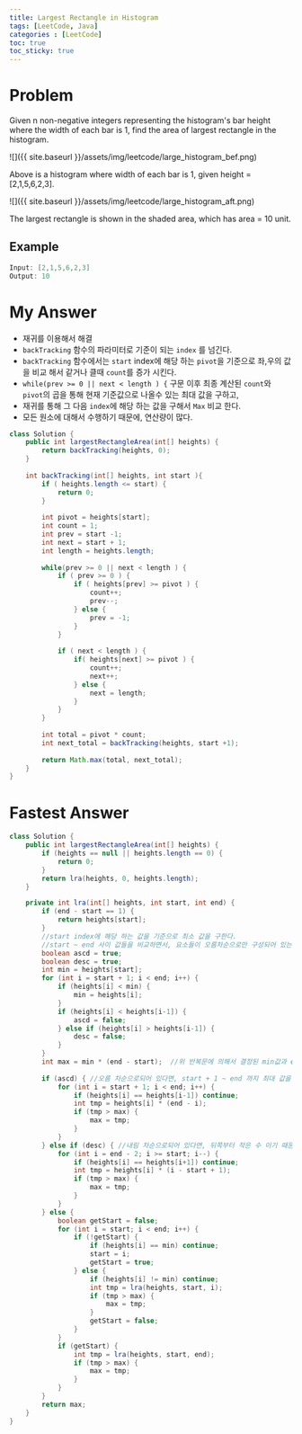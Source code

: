```yaml
---
title: Largest Rectangle in Histogram
tags: [LeetCode, Java]
categories : [LeetCode]
toc: true
toc_sticky: true
---
```


# Problem

Given n non-negative integers representing the histogram's bar height where the width of each bar is 1, find the area of largest rectangle in the histogram.

![]({{ site.baseurl }}/assets/img/leetcode/large_histogram_bef.png)

Above is a histogram where width of each bar is 1, given height = [2,1,5,6,2,3].

![]({{ site.baseurl }}/assets/img/leetcode/large_histogram_aft.png)

The largest rectangle is shown in the shaded area, which has area = 10 unit.

## Example

```swift
Input: [2,1,5,6,2,3]
Output: 10
```

# My Answer

* 재귀를 이용해서 해결
* `backTracking` 함수의 파라미터로 기준이 되는 `index` 를 넘긴다.
* `backTracking` 함수에서는 `start` index에 해당 하는 `pivot`을 기준으로 좌,우의 값을 비교 해서 같거나 클때 `count`를 증가 시킨다.
* `while(prev >= 0 || next < length ) {` 구문 이후 최종 계산된 `count`와 `pivot`의 곱을 통해 현재 기준값으로 나올수 있는 최대 값을 구하고,
* 재귀를 통해 그 다음 `index`에 해당 하는 값을 구해서 `Max` 비교 한다.
* 모든 원소에 대해서 수행하기 때문에, 연산량이 많다.
  
```java
class Solution {
    public int largestRectangleArea(int[] heights) {
        return backTracking(heights, 0);
    }
    
    int backTracking(int[] heights, int start ){
        if ( heights.length <= start) {
            return 0;
        }
        
        int pivot = heights[start];
        int count = 1;
        int prev = start -1;
        int next = start + 1;
        int length = heights.length;
        
        while(prev >= 0 || next < length ) {
            if ( prev >= 0 ) {
                if ( heights[prev] >= pivot ) {
                    count++;
                    prev--; 
                } else {
                    prev = -1;
                }                
            }
            
            if ( next < length ) {
                if( heights[next] >= pivot ) {
                    count++;
                    next++;
                } else {
                    next = length;
                }
            }            
        }
       
        int total = pivot * count;
        int next_total = backTracking(heights, start +1);
        
        return Math.max(total, next_total);        
    }
}
```

# Fastest Answer

```java
class Solution {
    public int largestRectangleArea(int[] heights) {
        if (heights == null || heights.length == 0) {
            return 0;
        }
        return lra(heights, 0, heights.length);
    }

    private int lra(int[] heights, int start, int end) {
        if (end - start == 1) {
            return heights[start];
        }
        //start index에 해당 하는 값을 기준으로 최소 값을 구한다.
        //start ~ end 사이 값들을 비교하면서, 요소들이 오름차순으로만 구성되어 있는지, 내림차순으로만 구성 되어 있는지, 아니면 뒤죽박죽 섞여 있는지 체크한다.
        boolean ascd = true;
        boolean desc = true;
        int min = heights[start];
        for (int i = start + 1; i < end; i++) {
            if (heights[i] < min) {
                min = heights[i];
            }
            if (heights[i] < heights[i-1]) {
                ascd = false;
            } else if (heights[i] > heights[i-1]) {
                desc = false;
            }
        }
        int max = min * (end - start);  //위 반복문에 의해서 결정된 min값과 end-start의 곱이 곧 start 기준에 나올수 있는 최대 값이다.
        
        if (ascd) { //오름 차순으로되어 있다면, start + 1 ~ end 까지 최대 값을 구해서 비교
            for (int i = start + 1; i < end; i++) {
                if (heights[i] == heights[i-1]) continue;
                int tmp = heights[i] * (end - i);
                if (tmp > max) {
                    max = tmp;
                }
            }
        } else if (desc) { //내림 차순으로되어 있다면, 뒤쪽부터 작은 수 이기 때문에, end-2 ~ start 까지 최대 값을 구해서 비교
            for (int i = end - 2; i >= start; i--) {
                if (heights[i] == heights[i+1]) continue;
                int tmp = heights[i] * (i - start + 1);
                if (tmp > max) {
                    max = tmp;
                }
            }
        } else {
            boolean getStart = false;
            for (int i = start; i < end; i++) {
                if (!getStart) {
                    if (heights[i] == min) continue;
                    start = i;
                    getStart = true;
                } else {
                    if (heights[i] != min) continue;
                    int tmp = lra(heights, start, i);
                    if (tmp > max) {
                        max = tmp;
                    }
                    getStart = false;
                }
            }
            if (getStart) {
                int tmp = lra(heights, start, end);
                if (tmp > max) {
                    max = tmp;
                }
            }
        }
        return max;
    }
}
```

